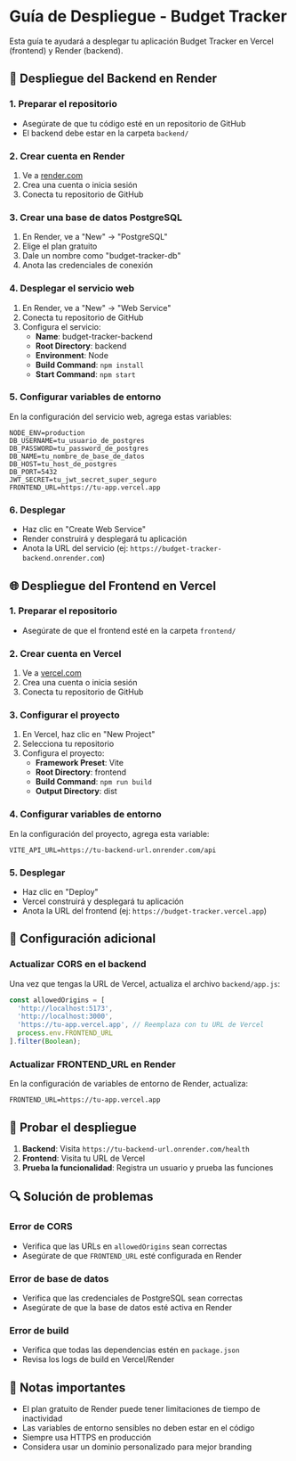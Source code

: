 # Guía de Despliegue - Budget Tracker

Esta guía te ayudará a desplegar tu aplicación Budget Tracker en Vercel (frontend) y Render (backend).

## 🚀 Despliegue del Backend en Render

### 1. Preparar el repositorio
- Asegúrate de que tu código esté en un repositorio de GitHub
- El backend debe estar en la carpeta `backend/`

### 2. Crear cuenta en Render
1. Ve a [render.com](https://render.com)
2. Crea una cuenta o inicia sesión
3. Conecta tu repositorio de GitHub

### 3. Crear una base de datos PostgreSQL
1. En Render, ve a "New" → "PostgreSQL"
2. Elige el plan gratuito
3. Dale un nombre como "budget-tracker-db"
4. Anota las credenciales de conexión

### 4. Desplegar el servicio web
1. En Render, ve a "New" → "Web Service"
2. Conecta tu repositorio de GitHub
3. Configura el servicio:
   - **Name**: budget-tracker-backend
   - **Root Directory**: backend
   - **Environment**: Node
   - **Build Command**: `npm install`
   - **Start Command**: `npm start`

### 5. Configurar variables de entorno
En la configuración del servicio web, agrega estas variables:

```
NODE_ENV=production
DB_USERNAME=tu_usuario_de_postgres
DB_PASSWORD=tu_password_de_postgres
DB_NAME=tu_nombre_de_base_de_datos
DB_HOST=tu_host_de_postgres
DB_PORT=5432
JWT_SECRET=tu_jwt_secret_super_seguro
FRONTEND_URL=https://tu-app.vercel.app
```

### 6. Desplegar
- Haz clic en "Create Web Service"
- Render construirá y desplegará tu aplicación
- Anota la URL del servicio (ej: `https://budget-tracker-backend.onrender.com`)

## 🌐 Despliegue del Frontend en Vercel

### 1. Preparar el repositorio
- Asegúrate de que el frontend esté en la carpeta `frontend/`

### 2. Crear cuenta en Vercel
1. Ve a [vercel.com](https://vercel.com)
2. Crea una cuenta o inicia sesión
3. Conecta tu repositorio de GitHub

### 3. Configurar el proyecto
1. En Vercel, haz clic en "New Project"
2. Selecciona tu repositorio
3. Configura el proyecto:
   - **Framework Preset**: Vite
   - **Root Directory**: frontend
   - **Build Command**: `npm run build`
   - **Output Directory**: dist

### 4. Configurar variables de entorno
En la configuración del proyecto, agrega esta variable:

```
VITE_API_URL=https://tu-backend-url.onrender.com/api
```

### 5. Desplegar
- Haz clic en "Deploy"
- Vercel construirá y desplegará tu aplicación
- Anota la URL del frontend (ej: `https://budget-tracker.vercel.app`)

## 🔧 Configuración adicional

### Actualizar CORS en el backend
Una vez que tengas la URL de Vercel, actualiza el archivo `backend/app.js`:

```javascript
const allowedOrigins = [
  'http://localhost:5173',
  'http://localhost:3000',
  'https://tu-app.vercel.app', // Reemplaza con tu URL de Vercel
  process.env.FRONTEND_URL
].filter(Boolean);
```

### Actualizar FRONTEND_URL en Render
En la configuración de variables de entorno de Render, actualiza:
```
FRONTEND_URL=https://tu-app.vercel.app
```

## 🧪 Probar el despliegue

1. **Backend**: Visita `https://tu-backend-url.onrender.com/health`
2. **Frontend**: Visita tu URL de Vercel
3. **Prueba la funcionalidad**: Registra un usuario y prueba las funciones

## 🔍 Solución de problemas

### Error de CORS
- Verifica que las URLs en `allowedOrigins` sean correctas
- Asegúrate de que `FRONTEND_URL` esté configurada en Render

### Error de base de datos
- Verifica que las credenciales de PostgreSQL sean correctas
- Asegúrate de que la base de datos esté activa en Render

### Error de build
- Verifica que todas las dependencias estén en `package.json`
- Revisa los logs de build en Vercel/Render

## 📝 Notas importantes

- El plan gratuito de Render puede tener limitaciones de tiempo de inactividad
- Las variables de entorno sensibles no deben estar en el código
- Siempre usa HTTPS en producción
- Considera usar un dominio personalizado para mejor branding 